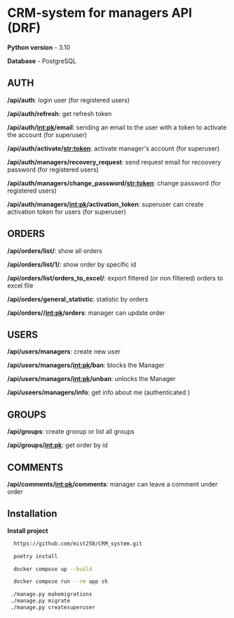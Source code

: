 
# CRM-system for managers API (DRF)

**Python version** - 3.10

**Database** - PostgreSQL


## AUTH

**/api/auth**: login user (for registered users)

**/api/auth/refresh**: get refresh token 

**/api/auth/<int:pk>/email**: sending an email to the user with a token to activate the account (for superuser)

**/api/auth/activate/<str:token>**: activate manager's account (for superuser)

**/api/auth/managers/recovery_request**: send request email for recoovery password (for registered users)

**/api/auth/managers/change_password/<str:token>**: change password (for registered users)

**/api/auth/managers/<int:pk>/activation_token**: superuser can create activation token for users (for superuser)


## ORDERS

**/api/orders/list/**:  show all orders 

**/api/orders/list/1/**: show order by specific id

**/api/orders/list/orders_to_excel/**: export filtered (or non filtered) orders to excel file

**/api/orders/general_statistic**: statistic by orders

**/api/orders//<int:pk>/orders**:  manager can update order


## USERS

**/api/users/managers**: create new user

**/api/users/managers/<int:pk>/ban**: blocks the Manager

**/api/users/managers/<int:pk>/unban**: unlocks the Manager

**/api/useers/managers/info**: get info about me (authenticated )


## GROUPS

**/api/groups**: create grooup or list all groups

**/api/groups/<int:pk>**: get order by id


## COMMENTS

**/api/comments/<int:pk>/comments**: manager can leave a comment under order


## Installation

**Install project** 

```bash
  https://github.com/mist258/CRM_system.git

  poetry install

  docker compose up --build 

  docker compose run --rm app sh

 ./manage.py makemigrations
 ./manage.py migrate
 ./manage.py createsuperuser

```






